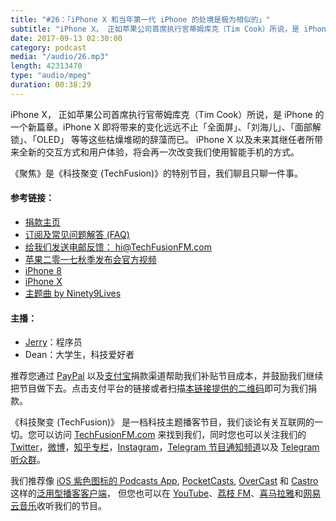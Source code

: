 ```yaml
---
title: "#26：「iPhone X 和当年第一代 iPhone 的处境是极为相似的」"
subtitle: "iPhone X， 正如苹果公司首席执行官蒂姆库克（Tim Cook）所说，是 iPhone 的一个新篇章。iPhone X 即将带来的变化远远不止「全面屏」、「刘海儿」、「面部解锁」、「OLED」 等等这些枯燥堆砌的辞藻而已。 iPhone X 以及未来其继任者所带来全新的交互方式和用户体验，将会再一次改变我们使用智能手机的方式。《聚焦》是《科技聚变 (TechFusion)》的特别节目，我们聊且只聊一件事。"
date: 2017-09-13 02:30:00
category: podcast
media: "/audio/26.mp3"
length: 42313470 
type: "audio/mpeg"
duration: 00:38:29
---
```


iPhone X， 正如苹果公司首席执行官蒂姆库克（Tim Cook）所说，是 iPhone 的一个新篇章。iPhone X 即将带来的变化远远不止「全面屏」、「刘海儿」、「面部解锁」、「OLED」 等等这些枯燥堆砌的辞藻而已。 iPhone X 以及未来其继任者所带来全新的交互方式和用户体验，将会再一次改变我们使用智能手机的方式。

《聚焦》是《科技聚变 (TechFusion)》的特别节目，我们聊且只聊一件事。

#### 参考链接：
- [捐款主页](https://techfusionfm.com/donate)
- [订阅及常见问题解答 (FAQ)](https://techfusionfm.com/faq)
- [给我们发送电邮反馈： hi@TechFusionFM.com](mailto:hi@techfusionfm.com)
- [苹果二零一七秋季发布会官方视频](https://www.apple.com/apple-events/september-2017/)
- [iPhone 8](https://www.apple.com/iphone-8/)
- [iPhone X](https://www.apple.com/iphone-x/)
- [主题曲 by Ninety9Lives](http://99l.tv/BleedingThroughYU)


#### 主播：
- [Jerry](https://twitter.com/jerryfzhang)：程序员
- Dean：大学生，科技爱好者

推荐您通过 [PayPal](https://paypal.me/techfusionfm/5) 以及[支付宝](HTTPS://QR.ALIPAY.COM/FKX09288AJOENI0MVZXM12)捐款渠道帮助我们补贴节目成本，并鼓励我们继续把节目做下去。点击支付平台的链接或者扫描[本链接提供的二维码](https://techfusionfm.com/images/QR.JPG)即可为我们捐款。

《科技聚变 (TechFusion)》 是一档科技主题播客节目，我们谈论有关互联网的一切。您可以访问 [TechFusionFM.com](https://TechFusionFM.com) 来找到我们，同时您也可以关注我们的 [Twitter](http://twitter.com/TechFusionFM)，[微博](http://weibo.com/TechFusionFM)，[知乎专栏](https://zhuanlan.zhihu.com/TechFusion)，[Instagram](http://instagram.com/TechFusionFM)，[Telegram 节目通知频道](https://t.me/TechFusionFM)以及 [Telegram 听众群](https://t.me/TechFusionChat)。

我们推荐像 [iOS 紫色图标的 Podcasts App](https://itunes.apple.com/cn/podcast/id1202658654), [PocketCasts](http://pca.st/podcast/28fcd200-cc7c-0134-10da-25324e2a541d), [OverCast](https://overcast.fm) 和 [Castro](http://supertop.co/castro/) 这样的[泛用型播客客户端](https://techfusionfm.com/faq)， 但您也可以在 [YouTube](https://www.youtube.com/channel/UC6uvHf21Tjm5lepw6P2Ki-Q)、[荔枝 FM](https://www.lizhi.fm/1494013/)、[喜马拉雅](http://www.ximalaya.com/72456289/album/6648521)和[网易云音乐](http://music.163.com/#/djradio?id=347498120)收听我们的节目。